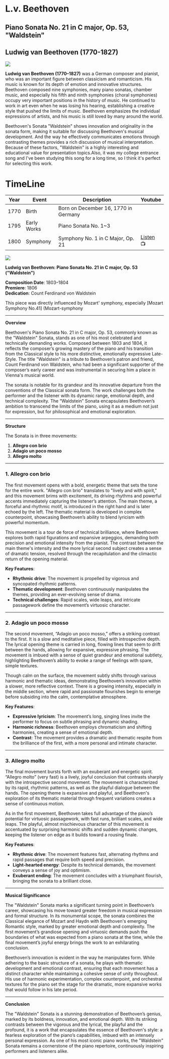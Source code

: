 # L.v. Beethoven
## Piano Sonata No. 21 in C major, Op. 53, "Waldstein"
## Ludwig van Beethoven (1770-1827)

<img src="beethoven.png">

**Ludwig van Beethoven (1770–1827)** was a German composer and pianist, who was an important figure between classicism and romanticism. His music is known for its depth of emotion and innovative structures. 
Beethoven composed nine symphonies, many piano sonatas, chamber music, and especially his fifth and ninth symphonies (choral symphonies) occupy very important positions in the history of music. He continued to work in art even when he was losing his hearing, establishing a creative style that pushed the limits of music. 
Beethoven emphasizes the individual expressions of artists, and his music is still loved by many around the world.

Beethoven's Sonata "Waldstein" shows innovation and originality in the sonata form, making it suitable for discussing Beethoven's musical development. And the way he effectively communicates emotions through contrasting themes provides a rich discussion of musical interpretation. Because of these factors, "Waldstein" is a highly interesting and educational value for presentation topics.Also, it was my college entrance song and I've been studying this song for a long time, so I think it's perfect for selecting this work.


# TimeLine

| Year | Event       | Description                           | Youtube |
| ---- | ----------- | ------------------------------------- | ------- |
| 1770 | Birth       | Born  on December 16, 1770 in Germany |         |
| 1795 | Early Works | Piano Sonata No. 1~3                  |         |
| 1800 | Symphony    | Symphony No. 1 in C Major, Op. 21     | [Listen](https://www.youtube.com/watch?v=ouKhdyzxXE8) :tv: |

<img src="sonata-no.21.png">


**Ludwig van Beethoven: Piano Sonata No. 21 in C major, Op. 53 ("Waldstein")**

**Composition Date**: 1803–1804  
**Premiere**: 1806  
**Dedication**: Count Ferdinand von Waldstein

This piece was directly influenced by Mozart' symphony, especially [Mozart Symphony No.41] (Mozart-symphony

---

**Overview**

Beethoven's Piano Sonata No. 21 in C major, Op. 53, commonly known as the "Waldstein" Sonata, stands as one of his most celebrated and technically demanding works. Composed between 1803 and 1804, it reflects the composer’s growing mastery of the piano and his transition from the Classical style to his more distinctive, emotionally expressive Late-Style. The title "Waldstein" is a tribute to Beethoven’s patron and friend, Count Ferdinand von Waldstein, who had been a significant supporter of the composer’s early career and was instrumental in securing him a place in Vienna's musical world.

The sonata is notable for its grandeur and its innovative departure from the conventions of the Classical sonata form. The work challenges both the performer and the listener with its dynamic range, emotional depth, and technical complexity. The “Waldstein” Sonata encapsulates Beethoven’s ambition to transcend the limits of the piano, using it as a medium not just for expression, but for philosophical and emotional exploration.

---

**Structure**

The Sonata is in three movements:

1. **Allegro con brio**
2. **Adagio un poco mosso**
3. **Allegro molto**

---

### **1. Allegro con brio**

The first movement opens with a bold, energetic theme that sets the tone for the entire work. "Allegro con brio" translates to "lively and with spirit," and this movement brims with excitement, its driving rhythms and powerful accents immediately capturing the listener’s attention. The main theme, a forceful and rhythmic motif, is introduced in the right hand and is later echoed by the left. The thematic material is developed in complex counterpoint, showcasing Beethoven’s ability to blend lyricism with powerful momentum. 

This movement is a tour de force of technical brilliance, where Beethoven explores both rapid figurations and expansive arpeggios, demanding both precision and emotional intensity from the pianist. The contrast between the main theme's intensity and the more lyrical second subject creates a sense of dramatic tension, resolved through the recapitulation and the climactic return of the opening material.

**Key Features**:
- **Rhythmic drive**: The movement is propelled by vigorous and syncopated rhythmic patterns.
- **Thematic development**: Beethoven continuously manipulates the themes, providing an ever-evolving sense of drama.
- **Technical challenges**: Rapid scales, wide leaps, and intricate passagework define the movement’s virtuosic character.

---

### **2. Adagio un poco mosso**

The second movement, “Adagio un poco mosso,” offers a striking contrast to the first. It is a slow and meditative piece, filled with introspective depth. The lyrical opening theme is carried in long, flowing lines that seem to drift between the hands, allowing for expansive, expressive phrasing. The movement is imbued with a sense of quiet grandeur and emotional subtlety, highlighting Beethoven’s ability to evoke a range of feelings with spare, simple textures.

Though calm on the surface, the movement subtly shifts through various harmonic and thematic ideas, demonstrating Beethoven’s innovation within a slower, more reflective context. There is a growing intensity, especially in the middle section, where rapid and passionate flourishes begin to emerge before subsiding into the calm, contemplative atmosphere.

**Key Features**:
- **Expressive lyricism**: The movement’s long, singing lines invite the performer to focus on subtle phrasing and dynamic shading.
- **Harmonic richness**: Beethoven employs chromaticism and shifting harmonies, creating a sense of emotional depth.
- **Contrast**: The movement provides a dramatic and thematic respite from the brilliance of the first, with a more personal and intimate character.

---

### **3. Allegro molto**

The final movement bursts forth with an exuberant and energetic spirit. “Allegro molto” (very fast) is a lively, joyful conclusion that contrasts sharply with the introspective second movement. The movement is characterized by its rapid, rhythmic patterns, as well as the playful dialogue between the hands. The opening theme is expansive and playful, and Beethoven's exploration of its thematic material through frequent variations creates a sense of continuous motion.

As in the first movement, Beethoven takes full advantage of the piano’s potential for virtuosic passagework, with fast runs, brilliant scales, and wide leaps. The playful, almost mischievous character of this movement is accentuated by surprising harmonic shifts and sudden dynamic changes, keeping the listener on edge as it builds toward a rousing finale. 

**Key Features**:
- **Rhythmic drive**: The movement features fast, alternating rhythms and rapid passages that require both speed and precision.
- **Light-hearted energy**: Despite its technical demands, the movement conveys a sense of joy and optimism.
- **Exuberant ending**: The movement concludes with a triumphant flourish, bringing the sonata to a brilliant close.

---

**Musical Significance**

The "Waldstein" Sonata marks a significant turning point in Beethoven’s career, showcasing his move toward greater freedom in musical expression and formal structure. In its monumental scope, the sonata combines the Classical elegance of Mozart and Haydn with Beethoven's emerging Romantic style, marked by greater emotional depth and complexity. The first movement’s grandiose opening and virtuosic demands push the boundaries of what was expected from a piano sonata at the time, while the final movement’s joyful energy brings the work to an exhilarating conclusion.

Beethoven’s innovation is evident in the way he manipulates form. While adhering to the basic structure of a sonata, he plays with thematic development and emotional contrast, ensuring that each movement has a distinct character while maintaining a cohesive sense of unity throughout. His use of harmonic experimentation, complex counterpoint, and orchestral textures for the piano set the stage for the dramatic, more expansive works that would follow in his late period.

---

**Conclusion**

The "Waldstein" Sonata is a stunning demonstration of Beethoven’s genius, marked by its boldness, innovation, and emotional depth. With its striking contrasts between the vigorous and the lyrical, the playful and the profound, it is a work that encapsulates the essence of Beethoven's style: a fearless exploration of the piano’s capabilities, imbued with an intensely personal expression. As one of his most iconic piano works, the "Waldstein" Sonata remains a cornerstone of the piano repertoire, continuously inspiring performers and listeners alike.
